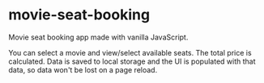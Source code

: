 # movie-seat-booking

Movie seat booking app made with vanilla JavaScript.

You can select a movie and view/select available seats. The total price is calculated.
Data is saved to local storage and the UI is populated with that data, so data won't be lost on a page reload.
